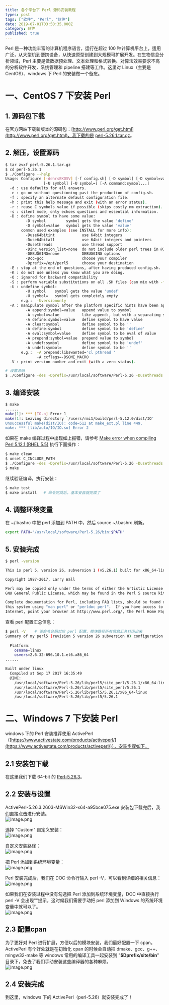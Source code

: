 ```yaml
---
title: 各个平台下 Perl 源码安装教程
types: post
tags: ["软件", "Perl", "软件"]
date: 2019-07-01T03:50:35.000Z
category: 软件
published: true
---
```


Perl 是一种功能丰富的计算机程序语言，运行在超过 100 种计算机平台上，适用广泛，从大型机到便携设备，从快速原型创建到大规模可扩展开发。在生物信息分析领域，Perl 主要是做数据预处理、文本处理和格式转换、对算法效率要求不高的分析软件开发，系统管理和 pipeline 搭建等工作。这里对 Linux（主要是 CentOS）、windows 下 Perl 的安装做一个备忘。

<a name="jgJYZ"></a>
# 一、CentOS 7 下安装 Perl

<a name="4f2b0709"></a>
## 1. 源码包下载

在官方网站下载新版本的源码包：[http://www.perl.org/get.html](http://www.perl.org/get.html)，我下载的是 [perl-5.26.1.tar.gz](http://www.cpan.org/src/5.0/perl-5.26.1.tar.gz)。


<a name="a598c68f"></a>
## 2. 解压，设置源码

```bash
$ tar zvxf perl-5.26.1.tar.gz
$ cd perl-5.26.1
$ ./Configure --help
Usage: Configure [-dehrsEKOSV] [-f config.sh] [-D symbol] [-D symbol=value]
                 [-U symbol] [-U symbol=] [-A command:symbol...]
  -d : use defaults for all answers.
  -e : go on without questioning past the production of config.sh.
  -f : specify an alternate default configuration file.
  -h : print this help message and exit (with an error status).
  -r : reuse C symbols value if possible (skips costly nm extraction).
  -s : silent mode, only echoes questions and essential information.
  -D : define symbol to have some value:
         -D symbol         symbol gets the value 'define'
         -D symbol=value   symbol gets the value 'value'
       common used examples (see INSTALL for more info):
         -Duse64bitint            use 64bit integers
         -Duse64bitall            use 64bit integers and pointers
         -Dusethreads             use thread support
         -Dinc_version_list=none  do not include older perl trees in @INC
         -DEBUGGING=none          DEBUGGING options
         -Dcc=gcc                 choose your compiler
         -Dprefix=/opt/perl5      choose your destination
  -E : stop at the end of questions, after having produced config.sh.
  -K : do not use unless you know what you are doing.
  -O : ignored for backward compatibility
  -S : perform variable substitutions on all .SH files (can mix with -f)
  -U : undefine symbol:
         -U symbol    symbol gets the value 'undef'
         -U symbol=   symbol gets completely empty
       e.g.:  -Uversiononly
  -A : manipulate symbol after the platform specific hints have been applied:
         -A append:symbol=value   append value to symbol
         -A symbol=value          like append:, but with a separating space
         -A define:symbol=value   define symbol to have value
         -A clear:symbol          define symbol to be ''
         -A define:symbol         define symbol to be 'define'
         -A eval:symbol=value     define symbol to be eval of value
         -A prepend:symbol=value  prepend value to symbol
         -A undef:symbol          define symbol to be 'undef'
         -A undef:symbol=         define symbol to be ''
       e.g.:  -A prepend:libswanted='cl pthread '
              -A ccflags=-DSOME_MACRO
  -V : print version number and exit (with a zero status).

# 设置源码
$ ./Configure -des -Dprefix=/usr/local/software/Perl-5.26 -Dusethreads -Uversiononly
```


<a name="be70d80d"></a>
## 3. 编译安装

```bash
$ make
......
make[1]: *** [IO.o] Error 1
make[1]: Leaving directory `/users/rmi1/build/perl-5.12.0/dist/IO'
Unsuccessful make(dist/IO): code=512 at make_ext.pl line 449.
make: *** [lib/auto/IO/IO.so] Error 2
```

如果在 make 编译过程中出现如上报错，请参考 [Make error when compiling Perl 5.12.1 (RHEL 5.5)](https://serverfault.com/questions/145288/make-error-when-compiling-perl-5-12-1-rhel-5-5) 执行下面操作：
```bash
$ make clean
$ unset C_INCLUDE_PATH
$ ./Configure -des -Dprefix=/usr/local/software/Perl-5.26 -Dusethreads -Uversiononly
$ make
```

继续验证编译，执行安装：
```bash
$ make test
$ make install   # 命令完成后，基本安装就完成了
```


<a name="781fbe87"></a>
## 4. 调整环境变量

在 ~/.bashrc 中把 perl 添加到 PATH 中，然后 source ~/.bashrc 刷新。

```bash
export PATH="/usr/local/software/Perl-5.26/bin:$PATH"
```


<a name="a9bdca2c"></a>
## 5. 安装完成

```bash
$ perl -version

This is perl 5, version 26, subversion 1 (v5.26.1) built for x86_64-linux-thread

Copyright 1987-2017, Larry Wall

Perl may be copied only under the terms of either the Artistic License or the
GNU General Public License, which may be found in the Perl 5 source kit.

Complete documentation for Perl, including FAQ lists, should be found on
this system using "man perl" or "perldoc perl".  If you have access to the
Internet, point your browser at http://www.perl.org/, the Perl Home Page.
```

查看 perl 配置汇总信息：
```bash
$ perl -V    # 该命令会把对应 perl 配置、模块路径所有信息汇总打印出来
Summary of my perl5 (revision 5 version 26 subversion 0) configuration:
   
  Platform:
    osname=linux
    osvers=2.6.32-696.10.1.el6.x86_64
......

Built under linux
  Compiled at Sep 17 2017 16:35:49
  @INC:
    /usr/local/software/Perl-5.26/lib/perl5/site_perl/5.26.1/x86_64-linux
    /usr/local/software/Perl-5.26/lib/perl5/site_perl/5.26.1
    /usr/local/software/Perl-5.26/lib/perl5/5.26.1/x86_64-linux
    /usr/local/software/Perl-5.26/lib/perl5/5.26.1
```

<a name="gGmJF"></a>
# 二、Windows 7 下安装 Perl

windows 下的 Perl 安装推荐使用 ActivePerl（[https://www.activestate.com/products/activeperl/](https://www.activestate.com/products/activeperl/)），安装步骤如下。

<a name="f0jbD"></a>
## 2.1 安装包下载

在这里我们下载 64-bit 的 [Perl-5.26.3](https://www.activestate.com/products/activeperl/downloads/thank-you/?dl=https://downloads.activestate.com/ActivePerl/releases/5.26.3.2603/ActivePerl-5.26.3.2603-MSWin32-x64-a95bce075.exe)。

<a name="lRCT5"></a>
## 2.2 安装与设置

ActivePerl-5.26.3.2603-MSWin32-x64-a95bce075.exe 安装包下载完后，我们直接点击进行安装。<br />![image.png](https://qiniu.bioinit.com/yuque/0/2019/png/126032/1556700512724-bb805074-52d4-4307-be9e-0d8ac20c8b3a.png#align=left&display=inline&height=394&name=image.png&originHeight=394&originWidth=504&size=60550&status=done&width=504)

选择 "Custom" 自定义安装：<br />![image.png](https://qiniu.bioinit.com/yuque/0/2019/png/126032/1556700665868-7793ac41-e803-4243-9ece-02fbea5844e1.png#align=left&display=inline&height=398&name=image.png&originHeight=398&originWidth=511&size=47129&status=done&width=511)

自定义安装路径：<br />![image.png](https://qiniu.bioinit.com/yuque/0/2019/png/126032/1556700921091-6a049d3f-5592-46f5-9c88-df904daafb84.png#align=left&display=inline&height=401&name=image.png&originHeight=401&originWidth=512&size=43927&status=done&width=512)

把 Perl 添加到系统环境变量：<br />![image.png](https://qiniu.bioinit.com/yuque/0/2019/png/126032/1556700957932-1b87240b-d4c1-4978-ba29-61121e3cf316.png#align=left&display=inline&height=402&name=image.png&originHeight=402&originWidth=512&size=27876&status=done&width=512)

Perl 安装完成后，我们在 DOC 命令行输入 perl -V，可以看到详细的相关信息：<br />![image.png](https://qiniu.bioinit.com/yuque/0/2019/png/126032/1556701474909-059552ea-d6bf-46d3-8241-c8d97115d471.png#align=left&display=inline&height=597&name=image.png&originHeight=597&originWidth=725&size=91064&status=done&width=725)

如果我们在安装过程中没有勾选把 Perl 添加到系统环境变量，DOC 中直接执行 perl -V 会出现""提示，这时候我们需要手动把 perl 添加到 Windows 的系统环境变量中就可以了。<br />![image.png](https://qiniu.bioinit.com/yuque/0/2019/png/126032/1556701347137-15b268b6-17fa-455a-878f-adca0ebf9804.png#align=left&display=inline&height=601&name=image.png&originHeight=601&originWidth=852&size=191508&status=done&width=852)

<a name="6g77N"></a>
## 2.3 配置cpan

为了更好对 Perl 进行扩展，方便以后的模块安装，我们最好配置一下 cpan。ActivePerl 有个好处就是在初始化 cpan 的时候会自动把 dmake、gcc、g++、mingw32-make 等 windows 常用的编译工具一起安装到 "**$Dprefix/site/bin**" 目录下，免去了我们手动安装这些编译器的各种麻烦。<br />![image.png](https://qiniu.bioinit.com/yuque/0/2019/png/126032/1556702232382-4f856e00-21e8-408e-8cb3-a4023f83ae58.png#align=left&display=inline&height=713&name=image.png&originHeight=713&originWidth=729&size=134813&status=done&width=729)

<a name="SxiRf"></a>
## 2.4 安装完成

到这里，windows 下的 ActivePerl（perl-5.26）就安装完成了！
